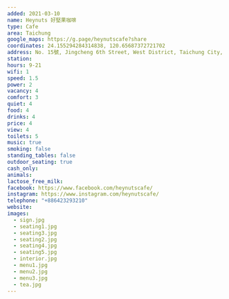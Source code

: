 ```yaml
---
added: 2021-03-10
name: Heynuts 好堅果咖啡
type: Cafe
area: Taichung
google_maps: https://g.page/heynutscafe?share
coordinates: 24.155294284314838, 120.65687372721702
address: No. 15號, Jingcheng 6th Street, West District, Taichung City, 403
station: 
hours: 9-21
wifi: 1
speed: 1.5
power: 2
vacancy: 4
comfort: 3
quiet: 4
food: 4
drinks: 4
price: 4
view: 4
toilets: 5
music: true
smoking: false
standing_tables: false
outdoor_seating: true
cash_only: 
animals: 
lactose_free_milk: 
facebook: https://www.facebook.com/heynutscafe/
instagram: https://www.instagram.com/heynutscafe/
telephone: "+886423293210"
website: 
images:
  - sign.jpg
  - seating1.jpg
  - seating3.jpg
  - seating2.jpg
  - seating4.jpg
  - seating5.jpg
  - interior.jpg
  - menu1.jpg
  - menu2.jpg
  - menu3.jpg
  - tea.jpg
---
```

